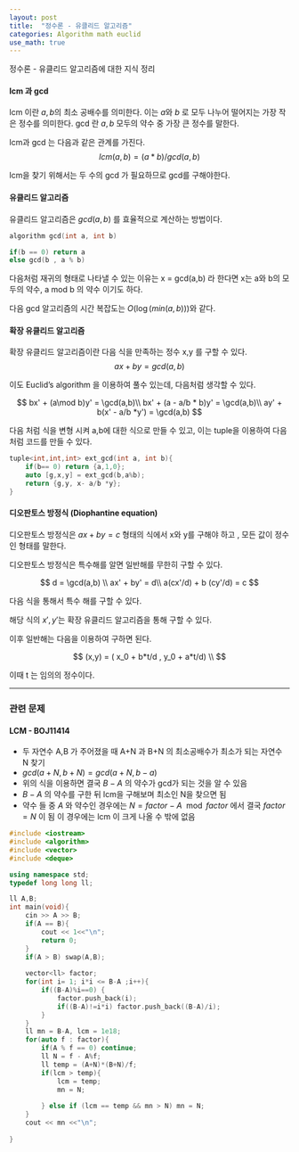 ```yaml
---
layout: post
title:  "정수론 - 유클리드 알고리즘"
categories: Algorithm math euclid
use_math: true
---
```


정수론 - 유클리드 알고리즘에 대한 지식 정리

#### lcm 과 gcd
lcm 이란 $a,b$의 최소 공배수를 의미한다. 이는 $a$와 $b$ 로 모두 나누어 떨어지는 가장 작은 정수를 의미한다.
gcd 란 $a,b$ 모두의 약수 중 가장 큰 정수를 말한다.

lcm과 gcd 는 다음과 같은 관계를 가진다.
$$lcm(a,b) = (a*b)/gcd(a,b)$$

lcm을 찾기 위해서는 두 수의 gcd 가 필요하므로 gcd를 구해야한다. 

#### 유클리드 알고리즘

유클리드 알고리즘은 $gcd(a,b)$ 를 효율적으로 계산하는 방법이다.

```cpp
algorithm gcd(int a, int b)

if(b == 0) return a
else gcd(b , a % b)
```

다음처럼 재귀의 형태로 나타낼 수 있는 이유는  x = gcd(a,b) 라 한다면 x는 a와 b의 모두의 약수, a mod b 의 약수 이기도 하다.

다음 gcd 알고리즘의 시간 복잡도는 $O(\log (min(a,b)))$와 같다.

#### 확장 유클리드 알고리즘
확장 유클리드 알고리즘이란 다음 식을 만족하는 정수 x,y 를 구할 수 있다.
$$ ax+by = gcd(a,b)$$

이도 Euclid’s algorithm 을 이용하여 풀수 있는데, 다음처럼 생각할 수 있다.

$$ bx' + (a\mod b)y' = \gcd(a,b)\\ bx' + (a - a/b * b)y' = \gcd(a,b)\\ ay' + b(x' - a/b *y') = \gcd(a,b) $$

다음 처럼 식을 변형 시켜 a,b에 대한 식으로 만들 수 있고, 이는 tuple을 이용하여 다음처럼 코드를 만들 수 있다.

```cpp
tuple<int,int,int> ext_gcd(int a, int b){
    if(b== 0) return {a,1,0};
    auto [g,x,y] = ext_gcd(b,a%b);
    return {g,y, x- a/b *y};
}
```

#### 디오판토스 방정식 (Diophantine equation)
디오판토스 방정식은 $ax+by= c$ 형태의 식에서 x와 y를 구해야 하고 , 모든 값이 정수인 형태를 말한다.

디오판토스 방정식은 특수해를 알면 일반해를 무한히 구할 수 있다.

$$
d = \gcd(a,b) \\
ax' + by' = d\\
a(cx'/d) + b (cy'/d) = c
$$

다음 식을 통해서 특수 해를 구할 수 있다.

해당 식의 $x',y'$는 확장 유클리드 알고리즘을 통해 구할 수 있다.

이후 일반해는 다음을 이용하여 구하면 된다.

$$
(x,y) = ( x_0 + b*t/d , y_0 + a*t/d) \\
$$

이때 t 는 임의의 정수이다.

---
### 관련 문제

#### LCM - BOJ11414

- 두 자연수 A,B 가 주어졌을 때 A+N 과 B+N 의 최소공배수가 최소가 되는 자연수 N 찾기
- $gcd(a+N,b+N) = gcd(a+N, b-a)$
- 위의 식을 이용하면 결국 $B-A$ 의 약수가 gcd가 되는 것을 알 수 있음
- $B-A$ 의 약수를 구한 뒤 lcm을 구해보며 최소인 N을 찾으면 됨
- 약수 들 중 $A$ 와 약수인 경우에는 $N = factor - A \mod factor$ 에서 결국 $factor = N$ 이 됨 이 경우에는 lcm 이 크게 나올 수 밖에 없음

```cpp
#include <iostream>
#include <algorithm>
#include <vector>
#include <deque>

using namespace std;
typedef long long ll;

ll A,B;
int main(void){
    cin >> A >> B;
    if(A == B){
        cout << 1<<"\n";
        return 0;
    }
    if(A > B) swap(A,B);
    
    vector<ll> factor;
    for(int i= 1; i*i <= B-A ;i++){
        if((B-A)%i==0) {
            factor.push_back(i);
            if((B-A)!=i*i) factor.push_back((B-A)/i);
        }
    }
    ll mn = B-A, lcm = 1e18;
    for(auto f : factor){
        if(A % f == 0) continue;
        ll N = f - A%f;
        ll temp = (A+N)*(B+N)/f;
        if(lcm > temp){
            lcm = temp;
            mn = N;
            
        } else if (lcm == temp && mn > N) mn = N;
    }
    cout << mn <<"\n";
    
}
```


